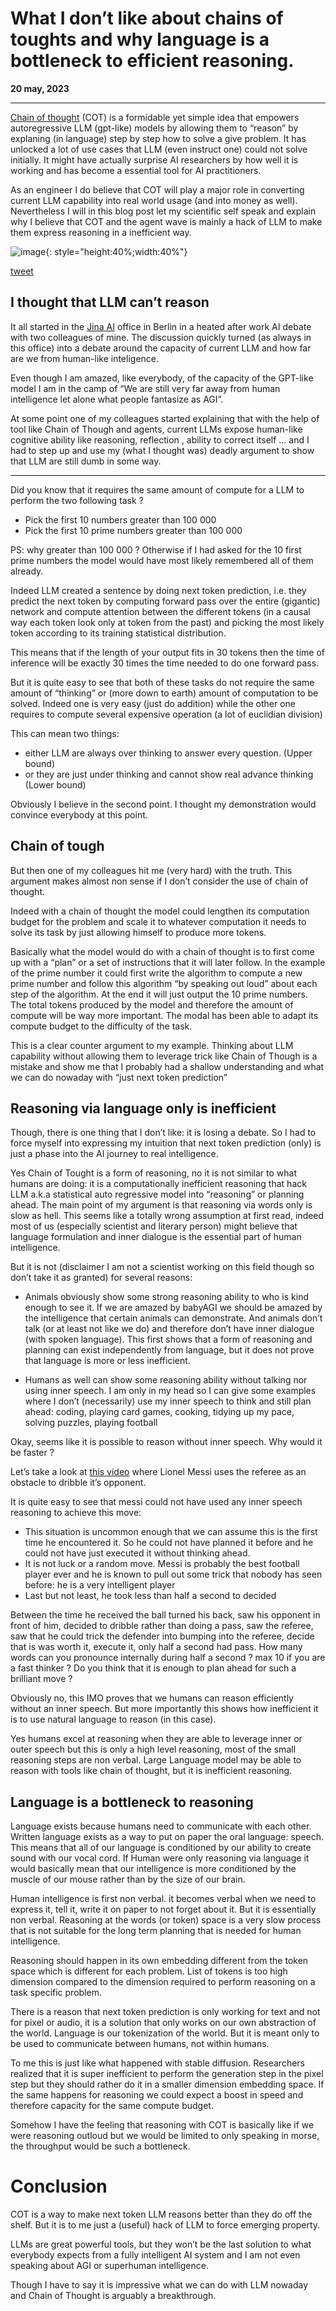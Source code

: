 # What I don’t like about chains of toughts and why language is a bottleneck to efficient reasoning.

**20 may, 2023**

---

[Chain of thought](https://arxiv.org/abs/2201.11903) (COT) is a formidable yet simple idea that empowers autoregressive LLM (gpt-like) models by allowing them to “reason” by explaning (in language) step by step how to solve a give problem. 
It has unlocked a lot of use cases that LLM (even instruct one) could not solve initially. It might have actually surprise AI researchers by how well it is working and has become a essential tool for AI practitioners.

As an engineer I do believe that COT will play a major role in converting current LLM capability into real world usage (and into money as well). Nevertheless I will in this blog post let my scientific self speak and explain why I believe that COT and the agent wave is mainly a hack of LLM to make them express reasoning in a inefficient way.


![image](einstein.png){: style="height:40%;width:40%"}

[tweet](https://twitter.com/ylecun/status/1652183354370916354?s=20)

## I thought that LLM can’t reason

It all started in the [Jina AI](https://jina.ai/) office in Berlin in a heated after work AI debate with two colleagues of mine. The discussion quickly turned (as always in this office) into a debate around the capacity of current LLM and how far are we from human-like inteligence. 

Even though I am amazed, like everybody, of the capacity of the GPT-like model I am in the camp of “We are still very far away from human intelligence let alone what people fantasize as AGI”. 

At some point one of my colleagues started explaining that with the help of tool like Chain of Though and agents, current LLMs expose human-like cognitive ability like reasoning, reflection , ability to correct itself … and I had to step up and use my (what I thought was) deadly argument to show that LLM are still dumb in some way.

---

Did you know that it requires the same amount of compute for a LLM to perform the two following task ?

* Pick the first 10 numbers greater than 100 000
* Pick the first 10 prime numbers greater than 100 000

PS: why greater than 100 000 ? Otherwise if I had asked for the 10 first prime numbers the model would have most likely remembered all of  them already.

Indeed LLM created a sentence by doing next token prediction, i.e. they predict the next token by computing forward pass over the entire (gigantic) network and compute attention between the different tokens (in a causal way each token look only at token from the past) and picking the most likely token according to its training statistical distribution.

This means that if the length of your output fits in 30 tokens then the time of inference will be exactly 30 times the time needed to do one forward pass.

But it is quite easy to see that both of these tasks do not require the same amount of “thinking” or (more down to earth)  amount of computation to be solved. Indeed one is very easy (just do addition) while the other one requires to compute several expensive operation (a lot of euclidian division)

This can mean two things: 

* either LLM are always over thinking to answer every question. (Upper bound)
* or they are just under thinking and cannot show real advance thinking (Lower bound)

Obviously I believe in the second point. I thought my demonstration would convince everybody at this point.

## Chain of tough

But then one of my colleagues hit me (very hard)  with the truth. This argument makes almost non sense if I don’t consider the use of chain of thought. 

Indeed with a chain of thought the model could lengthen its computation budget for the problem and scale it to whatever computation it needs to solve its task by just allowing himself to produce more tokens. 

Basically what the model would do with a chain of thought is to first come up with a “plan” or a set of instructions that it will later follow. In the example of the prime number it could first write the algorithm to compute a new prime number and follow this algorithm “by speaking out loud” about each step of the algorithm. At the end it will just output the 10 prime numbers. The total tokens produced by the model  and therefore the amount of compute will be way more important. The modal has been able to adapt its compute budget to the difficulty of the task.

This is a clear counter argument to my example. Thinking about LLM capability without allowing them to leverage trick like Chain of Though is a mistake and show me that I probably had a shallow understanding and what we can do nowaday with “just next token prediction”


## Reasoning via language only is inefficient 

Though, there is one thing that I don’t like: it is losing a debate. So I had to force myself into expressing my intuition that next token prediction (only) is just a phase into the AI journey to real intelligence.

Yes Chain of Tought is a form of reasoning, no it is not similar to what humans are doing: it is a computationally inefficient reasoning that hack LLM a.k.a statistical auto regressive model into “reasoning” or planning ahead. 
The main point of my argument is that reasoning via words only is slow as hell. This seems like a totally wrong assumption at first read, indeed most of us (especially scientist and literary person) might believe that language formulation and inner dialogue is the essential part of human intelligence. 

But it is not (disclaimer I am not a scientist working on this field though so don’t take it as granted) for several reasons: 

* Animals obviously show some strong reasoning ability to who is kind enough to see it. If we are amazed by babyAGI we should be amazed by the intelligence that certain animals can demonstrate. And animals don’t talk (or at least not like we do) and therefore don’t have inner dialogue (with spoken language). This first shows that a form of reasoning and planning can exist independently from language, but it does not prove that language is more or less inefficient.

* Humans as well can show some reasoning ability without talking nor using inner speech. I am only in my head so I can give some examples where I don’t (necessarily) use my inner speech to think and still plan ahead: coding, playing card games, cooking, tidying up my pace, solving puzzles, playing football

Okay, seems like it is possible to reason without inner speech. Why would it be faster ?

Let’s take a look at [this video](https://www.youtube.com/watch?v=rXABuzSoVOk) where Lionel Messi uses the referee as an obstacle to dribble it’s opponent. 

It is quite easy to see that messi could not have used any inner speech reasoning to achieve this move:

* This situation is uncommon enough that we can assume this is the first time he encountered it. So he could not have planned it before and he could not have just executed it without thinking ahead.
* It is not luck or a random move. Messi is probably the best football player ever and he is known to pull out some trick that nobody has seen before: he is a very intelligent player
* Last but not least, he took less than half a second to decided

Between the time he received the ball turned his back, saw his opponent in front of him, decided to dribble rather than doing a pass, saw the referee, saw that he could trick the defender into bumping into the referee, decide that is was worth it, execute it, only half a second had pass. How many words can you pronounce internally during half a second ? max 10 if you are a fast thinker ? Do you think that it is enough to plan ahead for such a brilliant move ?

Obviously no, this IMO proves that we humans can reason efficiently without an inner speech. But more importantly this shows how inefficient it is to use natural language to reason (in this case). 

Yes humans excel at reasoning when they are able to leverage inner or outer speech but this is only a high level reasoning, most of the small reasoning steps are non verbal. Large Language model may be able to reason with tools like chain of thought, but it is inefficient reasoning.

## Language is a bottleneck to reasoning 

Language exists because humans need to communicate with each other. Written language exists as a way to put on paper the oral language: speech. This means that all of our language is conditioned by our ability to create sound with our vocal cord. If Human were only reasoning via language it would basically mean that our intelligence is more conditioned by the muscle of our mouse rather than by the size of our brain.

Human intelligence is first non verbal. it becomes verbal when we need to express it, tell it, write it on paper to not forget about it. But it is essentially non verbal. Reasoning at the words (or token) space is a very slow process that is not suitable for the long term planning that is needed for human intelligence. 

Reasoning should happen in its own embedding different from the token space which is different for each problem. List of tokens is too high dimension compared to the dimension required to perform reasoning on a task specific problem.

There is a reason that next token prediction is only working for text and not for pixel or audio, it is a solution that only works on our own abstraction of the world. Language is our tokenization of the world. But it is meant only to be used to communicate between humans, not within humans.

To me this is just like what happened with stable diffusion. Researchers realized that it is  super inefficient to perform the generation step in the pixel step but they should rather do it in a smaller dimension embedding space. If the same happens for reasoning we could expect a boost in speed and therefore capacity for the same compute budget.

Somehow I have the feeling that reasoning with COT is basically like if we were reasoning outloud but we would be limited to only speaking in morse, the throughput would be such a bottleneck. 

# Conclusion

COT is a way to make next token LLM reasons better than they do off the shelf. But it is to me just a (useful)  hack of LLM to force emerging property.

LLMs are great powerful tools, but they won’t be the last solution to what everybody expects from a fully intelligent AI system and I am not even speaking about AGI or superhuman intelligence.

Though I have to say it is impressive what we can do with LLM nowaday and Chain of Thought is arguably a breakthrough.



























